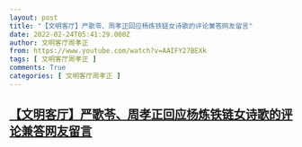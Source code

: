 ```yaml
---
layout: post
title: "【文明客厅】严歌苓、周孝正回应杨炼铁链女诗歌的评论兼答网友留言"
date: 2022-02-24T05:41:29.000Z
author: 文明客厅周孝正
from: https://www.youtube.com/watch?v=AAIFY27BEXk
tags: [ 文明客厅周孝正 ]
comments: True
categories: [ 文明客厅周孝正 ]
---
```

<!--1645681289000-->
[【文明客厅】严歌苓、周孝正回应杨炼铁链女诗歌的评论兼答网友留言](https://www.youtube.com/watch?v=AAIFY27BEXk)
------

<div>

</div>
